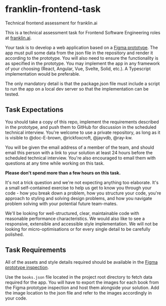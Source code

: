 # franklin-frontend-task

Technical frontend assessment for franklin.ai

This is a technical assessment task for Frontend Software Engineering roles at [franklin.ai](https://franklin.ai/).

Your task is to develop a web application based on a [Figma prototype](https://www.figma.com/proto/krV1Uw4Dh84NUzIJg0pDUH/Coding-Test---Draggable-Component?node-id=1%3A5&scaling=min-zoom&page-id=0%3A1&starting-point-node-id=1%3A94). The app must pull some data from the json file in the repository and render it according to the prototype. You will also need to ensure the functionality is as specified in the prototype. You may implement the app in any framework of your choosing (React, Angular, Vue, Svelte, Solid, etc.). A Typescript implementation would be preferable. 

The only mandatory detail is that the package.json file must include a script to run the app on a local dev server so that the implementation can be tested.

## Task Expectations

You should take a copy of this repo, implement the requirements described in the prototype, and push them to GitHub for discussion in the scheduled technical interview. You're welcome to use a private repository, as long as it is visible to @doc-E-brown, @rickfoxcroft, @jayvdb, @ray-kw.

You will be given the email address of a member of the team, and should email this person with a link to your solution at least 24 hours before the scheduled technical interview. You're also encouraged to email them with questions at any time while working on this task.

**Please don't spend more than a few hours on this task.**

It's not a trick question and we're not expecting anything too elaborate. It's a small self-contained exercise to help us get to know you through your code - how you break down a problem, how you structure your code, you're approach to styling and solving design problems, and how you navigate problem solving with your potential future team-mates.

We'll be looking for well-structured, clear, maintainable code with reasonable performance characteristics. We would also like to see a responsive, extensible and accessible style implementation. We will not be looking for micro-optimisations or for every single detail to be carefully polished.

## Task Requirements

All of the assets and style details required should be available in the [Figma prototype inspection](https://www.figma.com/file/krV1Uw4Dh84NUzIJg0pDUH/Coding-Test---Draggable-Component?node-id=0%3A1).

Use the `books.json` file located in the project root directory to fetch data required for the app. You will have to export the images for each book from the Figma prototype inspection and host them alongside your solution. Add the image location to the json file and refer to the images accordingly in your code.
